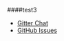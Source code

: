 ####test3

* [Gitter Chat](https://gitter.im/mosbth/design)
* [GitHub Issues](https://github.com/canax/anax-flat/issues)
